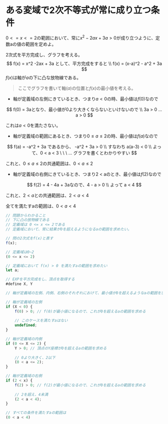 

# ある変域で2次不等式が常に成り立つ条件

$0 <= x <=2$の範囲において、常に$x^2-2ax+3a > 0$が成り立つように、定数aの値の範囲を定めよ。



2次式を平方完成し、グラフを考える。
$$
f(x) = x^2 -2ax + 3a として、平方完成をすると \\
f(x) = (x-a)^2 - a^2 + 3a
$$
$f(x)$は軸が$a$の下に凸な放物線である。



> ここでグラフを書いて軸($a$)の位置と$f(x)$の最小値を考える。



- 軸が定義域の左側にきているとき、つまり$a < 0$の時、最小値は$f(0)$なので

$$
f(0) = 3aとなり、最小値が0より大きくならないといけないので \\
3a > 0 ... a > 0
$$

これは$a < 0$を満たさない。



- 軸が定義域の範囲にあるとき、つまり$0 \le a \le 2$の時、最小値は$f(a)$なので

$$
f(a) = -a^2 + 3a であるから、 -a^2 + 3a > 0 \\
すなわち a(a-3) < 0 \\
よって、0 < a < 3 \ \ \ ... グラフを書くとわかりやすい
$$

これと、$0 \le a \le 2$の共通範囲は、$0 < a \le 2$



- 軸が定義域の右側にきているとき、つまり2 < aのとき、最小値は$f(2)$なので

$$
f(2) = 4 - 4a + 3aなので、4 - a > 0 \\
よって a < 4
$$

これと、$2 < a$との共通範囲は、$2 < a < 4$



全てを満たすaの範囲は、$0 < a < 4$



```js
// 問題からわかること
// 下に凸の放物線である
// 定義域は 0 <= x <= 2である
// 定義域において、常に結果が0を超えるようになるaの範囲を求めたい。

// 問の2次式をf(x)と表す
f(x);

// 定義域は0~2
(0 <= x <= 2)

// 定義域において f(x) > 0 を満たすaの範囲を求めたい
let a;

// EXPを平方完成をし、頂点を取得する
#define X, Y

// 軸が定義域の左側、内側、右側のそれぞれにおけて、最小値が0を超えるようなaの範囲を求める。

// 軸が定義域の左側
if (X < 0) {
    f(0) > 0; // f(0)が最小値になるので、これが0を超えるaの範囲を求める
    
    // このケースを満たすaはない
    undefined;
}

// 軸が定義域の内側
if (0 <= X <= 2) {
    Y > 0; // 頂点のY座標が0を超えるaの範囲を求める
    
   	// 0より大きく、2以下
    (0 < a <= 2); 
}

// 軸が定義域の右側
if (2 < x) {
    f(2) > 0; // f(2)が最小値になるので、これが0を超えるaの範囲を求める
    
    // 2を超え、4未満
    (2 < a < 4);
}

// すべての条件を満たすaの範囲は
(0 < a < 4)
```



